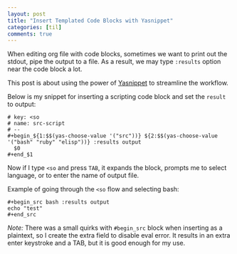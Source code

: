 ```yaml
---
layout: post
title: "Insert Templated Code Blocks with Yasnippet"
categories: [til]
comments: true
---
```


When editing org file with code blocks, sometimes we want to print out the stdout, pipe the output to a file. As a result, we may type `:results` option near the code block a lot. 

This post is about using the power of [Yasnippet](https://joaotavora.github.io/yasnippet/snippet-development.html) to streamline the workflow.

Below is my snippet for inserting a scripting code block and set the `result` to output:

```
# key: <so
# name: src-script
# --
#+begin_${1:$$(yas-choose-value '("src"))} ${2:$$(yas-choose-value '("bash" "ruby" "elisp"))} :results output
  $0
#+end_$1

```

Now if I type `<so` and press `TAB`, it expands the block, prompts me to select language, or to enter the name of output file. 

Example of going through the `<so` flow and selecting bash:

```
#+begin_src bash :results output
echo "test"
#+end_src
```

_Note:_ There was a small quirks with `#begin_src` block when inserting as a plaintext, so I create the extra field to disable eval error. It results in an extra enter keystroke and a TAB, but it is good enough for my use.